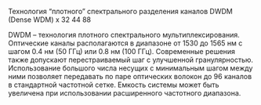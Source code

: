 Технология “плотного” спектрального разделения каналов DWDM (Dense WDM)
x 32 44 88

DWDM – технология плотного спектрального мультиплексирования. Оптические каналы
располагаются в диапазоне от 1530 до 1565
нм с шагом 0.4 нм (50 ГГц) или 0.8 нм (100 ГГц).
Современные решения также допускают
перестраиваемый шаг с улучшенной гранулярностью. Использование большого числа
несущих с минимальным шагом между ними
позволяет передавать по паре оптических волокон до 96 каналов в стандартной частотной
сетке. Емкость системы может быть увеличена
при использовании расширенного частотного
диапазона.